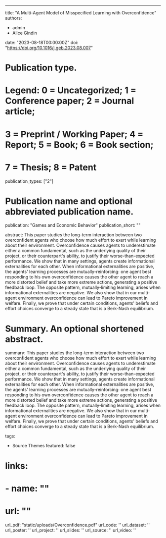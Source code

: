 ---
title: "A Multi-Agent Model of Misspecified Learning with Overconfidence"
authors:
- admin
- Alice Gindin
<!-- 
author_notes:
 - "Equal contribution"
 - "Equal contribution"
 -->
date: "2023-08-18T00:00:00Z"
doi: "https://doi.org/10.1016/j.geb.2023.08.007"

<!-- 
Schedule page publish date (NOT publication's date).
publishDate: "2017-01-01T00:00:00Z" -->

# Publication type.
# Legend: 0 = Uncategorized; 1 = Conference paper; 2 = Journal article;
# 3 = Preprint / Working Paper; 4 = Report; 5 = Book; 6 = Book section;
# 7 = Thesis; 8 = Patent
publication_types: ["2"]

# Publication name and optional abbreviated publication name.
publication: "Games and Economic Behavior"
publication_short: ""

abstract: This paper studies the long-term interaction between two overconfident agents who choose how much effort to exert while learning about their environment. Overconfidence causes agents to underestimate either a common fundamental, such as the underlying quality of their project, or their counterpart's ability, to justify their worse-than-expected performance. We show that in many settings, agents create informational externalities for each other. When informational externalities are positive, the agents' learning processes are mutually-reinforcing: one agent best responding to his own overconfidence causes the other agent to reach a more distorted belief and take more extreme actions, generating a positive feedback loop. The opposite pattern, mutually-limiting learning, arises when informational externalities are negative. We also show that in our multi-agent environment overconfidence can lead to Pareto improvement in welfare. Finally, we prove that under certain conditions, agents' beliefs and effort choices converge to a steady state that is a Berk-Nash equilibrium.

# Summary. An optional shortened abstract.
summary: This paper studies the long-term interaction between two overconfident agents who choose how much effort to exert while learning about their environment. Overconfidence causes agents to underestimate either a common fundamental, such as the underlying quality of their project, or their counterpart's ability, to justify their worse-than-expected performance. We show that in many settings, agents create informational externalities for each other. When informational externalities are positive, the agents' learning processes are mutually-reinforcing: one agent best responding to his own overconfidence causes the other agent to reach a more distorted belief and take more extreme actions, generating a positive feedback loop. The opposite pattern, mutually-limiting learning, arises when informational externalities are negative. We also show that in our multi-agent environment overconfidence can lead to Pareto improvement in welfare. Finally, we prove that under certain conditions, agents' beliefs and effort choices converge to a steady state that is a Berk-Nash equilibrium.

tags:
- Source Themes
featured: false

# links:
# - name: ""
#   url: ""
url_pdf: "static/uploads/Overconfidence.pdf"
url_code: ''
url_dataset: ''
url_poster: ''
url_project: ''
url_slides: ''
url_source: ''
url_video: ''

<!--
# Featured image
# To use, add an image named `featured.jpg/png` to your page's folder. 
 image:
  caption: 'Image credit: [**Unsplash**](https://unsplash.com/photos/jdD8gXaTZsc)'
  focal_point: ""
  preview_only: false

# Associated Projects (optional).
#   Associate this publication with one or more of your projects.
#   Simply enter your project's folder or file name without extension.
#   E.g. `internal-project` references `content/project/internal-project/index.md`.
#   Otherwise, set `projects: []`.
projects: []

# Slides (optional).
#   Associate this publication with Markdown slides.
#   Simply enter your slide deck's filename without extension.
#   E.g. `slides: "example"` references `content/slides/example/index.md`.
#   Otherwise, set `slides: ""`.
slides: example

 ---

 Supplementary notes can be added here, including [code, math, and images](https://wowchemy.com/docs/writing-markdown-latex/).
 -->
